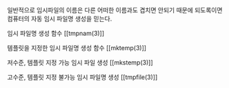 일반적으로 임시파일의 이름은 다른 어떠한 이름과도 겹치면 안되기 때문에
되도록이면 컴퓨터의 자동 임시 파일명 생성을 믿는다.

임시 파일명 생성 함수
[[tmpnam(3)]]

템플릿을 지정한 임시 파일명 생성 함수
[[mktemp(3)]]

저수준, 템플릿 지정 가능 임시 파일 생성
[[mkstemp(3)]]

고수준, 템플릿 지정 불가능 임시 파일명 생성
[[tmpfile(3)]]
